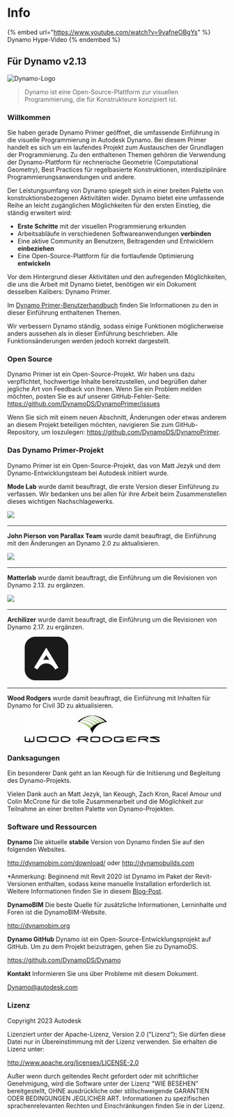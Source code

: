 # Info

{% embed url="https://www.youtube.com/watch?v=9vafneOBgYs" %} Dynamo Hype-Video {% endembed %}

## Für Dynamo v2.13

![Dynamo-Logo](images/dynamo\_logo\_dark-trim.jpg)

> Dynamo ist eine Open-Source-Plattform zur visuellen Programmierung, die für Konstrukteure konzipiert ist.

### Willkommen

Sie haben gerade Dynamo Primer geöffnet, die umfassende Einführung in die visuelle Programmierung in Autodesk Dynamo. Bei diesem Primer handelt es sich um ein laufendes Projekt zum Austauschen der Grundlagen der Programmierung. Zu den enthaltenen Themen gehören die Verwendung der Dynamo-Plattform für rechnerische Geometrie (Computational Geometry), Best Practices für regelbasierte Konstruktionen, interdisziplinäre Programmierungsanwendungen und andere.

Der Leistungsumfang von Dynamo spiegelt sich in einer breiten Palette von konstruktionsbezogenen Aktivitäten wider. Dynamo bietet eine umfassende Reihe an leicht zugänglichen Möglichkeiten für den ersten Einstieg, die ständig erweitert wird:

* **Erste Schritte** mit der visuellen Programmierung erkunden
* Arbeitsabläufe in verschiedenen Softwareanwendungen **verbinden**
* Eine aktive Community an Benutzern, Beitragenden und Entwicklern **einbeziehen**
* Eine Open-Source-Plattform für die fortlaufende Optimierung **entwickeln**

Vor dem Hintergrund dieser Aktivitäten und den aufregenden Möglichkeiten, die uns die Arbeit mit Dynamo bietet, benötigen wir ein Dokument desselben Kalibers: Dynamo Primer.

Im [Dynamo Primer-Benutzerhandbuch](1\_introduction/2-primer-user-guide-dynamo-community-and-platform.md) finden Sie Informationen zu den in dieser Einführung enthaltenen Themen.

Wir verbessern Dynamo ständig, sodass einige Funktionen möglicherweise anders aussehen als in dieser Einführung beschrieben. Alle Funktionsänderungen werden jedoch korrekt dargestellt.

### Open Source

Dynamo Primer ist ein Open-Source-Projekt. Wir haben uns dazu verpflichtet, hochwertige Inhalte bereitzustellen, und begrüßen daher jegliche Art von Feedback von Ihnen. Wenn Sie ein Problem melden möchten, posten Sie es auf unserer GitHub-Fehler-Seite: https://github.com/DynamoDS/DynamoPrimer/issues

Wenn Sie sich mit einem neuen Abschnitt, Änderungen oder etwas anderem an diesem Projekt beteiligen möchten, navigieren Sie zum GitHub-Repository, um loszulegen: https://github.com/DynamoDS/DynamoPrimer.

### Das Dynamo Primer-Projekt

Dynamo Primer ist ein Open-Source-Projekt, das von Matt Jezyk und dem Dynamo-Entwicklungsteam bei Autodesk initiiert wurde.

**Mode Lab** wurde damit beauftragt, die erste Version dieser Einführung zu verfassen. Wir bedanken uns bei allen für ihre Arbeit beim Zusammenstellen dieses wichtigen Nachschlagewerks.

![](images/MODELAB\_Logo.png)

***

**John Pierson von Parallax Team** wurde damit beauftragt, die Einführung mit den Änderungen an Dynamo 2.0 zu aktualisieren.

![](images/PRLX\_Logo.jpg)

***

**Matterlab** wurde damit beauftragt, die Einführung um die Revisionen von Dynamo 2.13\. zu ergänzen.

![](images/matterlab\_final-07.jpg)

***

**Archilizer** wurde damit beauftragt, die Einführung um die Revisionen von Dynamo 2.17\. zu ergänzen.

<figure><img src=".gitbook/assets/Archilizer_2020.png" alt="" width="100"><figcaption></figcaption></figure>

***

**Wood Rodgers** wurde damit beauftragt, die Einführung mit Inhalten für Dynamo for Civil 3D zu aktualisieren.

<figure><img src=".gitbook/assets/WR_Logo_NoTagLine_Color (1).jpg" alt=""><figcaption></figcaption></figure>

### Danksagungen

Ein besonderer Dank geht an Ian Keough für die Initiierung und Begleitung des Dynamo-Projekts.

Vielen Dank auch an Matt Jezyk, Ian Keough, Zach Kron, Racel Amour und Colin McCrone für die tolle Zusammenarbeit und die Möglichkeit zur Teilnahme an einer breiten Palette von Dynamo-Projekten.

### Software und Ressourcen

**Dynamo** Die aktuelle **stabile** Version von Dynamo finden Sie auf den folgenden Websites.

http://dynamobim.com/download/ oder http://dynamobuilds.com

*Anmerkung: Beginnend mit Revit 2020 ist Dynamo im Paket der Revit-Versionen enthalten, sodass keine manuelle Installation erforderlich ist. Weitere Informationen finden Sie in diesem [Blog-Post](https://dynamobim.org/dynamo-core-2-1-release/).

**DynamoBIM** Die beste Quelle für zusätzliche Informationen, Lerninhalte und Foren ist die DynamoBIM-Website.

http://dynamobim.org

**Dynamo GitHub** Dynamo ist ein Open-Source-Entwicklungsprojekt auf GitHub. Um zu dem Projekt beizutragen, gehen Sie zu DynamoDS.

https://github.com/DynamoDS/Dynamo

**Kontakt** Informieren Sie uns über Probleme mit diesem Dokument.

Dynamo@autodesk.com

### Lizenz

Copyright 2023 Autodesk

Lizenziert unter der Apache-Lizenz, Version 2.0 ("Lizenz"); Sie dürfen diese Datei nur in Übereinstimmung mit der Lizenz verwenden. Sie erhalten die Lizenz unter:

http://www.apache.org/licenses/LICENSE-2.0

Außer wenn durch geltendes Recht gefordert oder mit schriftlicher Genehmigung, wird die Software unter der Lizenz "WIE BESEHEN" bereitgestellt, OHNE ausdrückliche oder stillschweigende GARANTIEN ODER BEDINGUNGEN JEGLICHER ART. Informationen zu spezifischen sprachenrelevanten Rechten und Einschränkungen finden Sie in der Lizenz.
